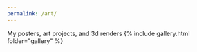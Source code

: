```yaml
---
permalink: /art/
---
```

My posters, art projects, and 3d renders
{% include gallery.html folder="gallery" %}
